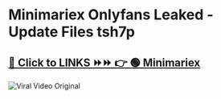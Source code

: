 
 # Minimariex Onlyfans Leaked - Update Files tsh7p

## <h2><a href="https://clipsfans.com/Minimariex&ref=git">🔗 Click to LINKS ⏩⏩ 👉 🟢 Minimariex </a></h2>

<a href="https://clipsfans.com/Minimariex&ref=git" rel="nofollow" data-target="animated-image.originalLink"><img src="https://i.ibb.co.com/xMMVF88/686577567.gif" alt="Viral Video Original" style="max-width: 100%; display: inline-block;" data-target="animated-image.originalImage"></a>

